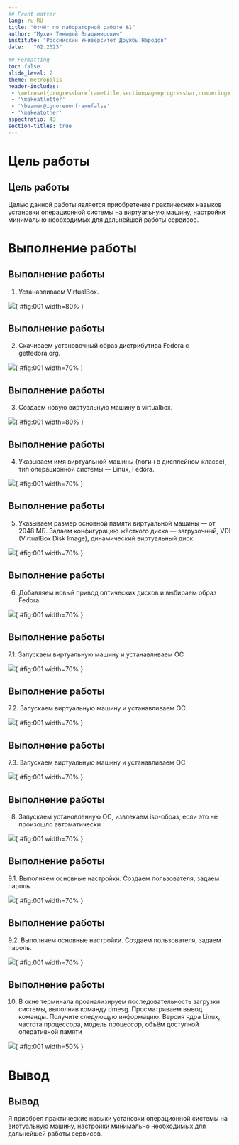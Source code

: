 ```yaml
---
## Front matter
lang: ru-RU
title: "Отчёт по лабораторной работе №1"
author: "Мухин Тимофей Владимирович" 
institute: "Российский Университет Дружбы Народов" 
date:   "02.2023"

## Formatting
toc: false
slide_level: 2
theme: metropolis
header-includes: 
 - \metroset{progressbar=frametitle,sectionpage=progressbar,numbering=fraction}
 - '\makeatletter'
 - '\beamer@ignorenonframefalse'
 - '\makeatother'
aspectratio: 43
section-titles: true
---
```


# Цель работы 

## Цель работы

Целью данной работы является приобретение практических навыков установки операционной системы на виртуальную машину, настройки минимально необходимых для дальнейшей работы сервисов.


# Выполнение работы

## Выполнение работы

1. Устанавливаем VirtualBox.

![](image/13.png){ #fig:001 width=80% }

## Выполнение работы

2. Cкачиваем установочный образ дистрибутива Fedora с getfedora.org.

![](image/14.png){ #fig:001 width=70% }

## Выполнение работы

3. Cоздаем новую виртуальную машину в virtualbox. 

![](image/2.png){ #fig:001 width=80% }

## Выполнение работы

4. Указываем имя виртуальной машины (логин в дисплейном классе), тип операционной системы — Linux, Fedora.

![](image/3.png){ #fig:001 width=70% }


## Выполнение работы

5. Указываем  размер основной памяти виртуальной машины — от 2048 МБ. Задаем конфигурацию жёсткого диска — загрузочный, VDI (VirtualBox Disk Image), динамический виртуальный диск.

![](image/4.png){ #fig:001 width=70% }


## Выполнение работы

6. Добавляем новый привод оптических дисков и выбираем образ Fedora.

![](image/5.png){ #fig:001 width=70% }


## Выполнение работы

7.1.  Запускаем виртуальную машину и устанавливаем ОС

![](image/6.png){ #fig:001 width=70% }

## Выполнение работы

7.2. Запускаем виртуальную машину и устанавливаем ОС

![](image/7.png){ #fig:001 width=70% }

## Выполнение работы

7.3. Запускаем виртуальную машину и устанавливаем ОС

![](image/8.png){ #fig:001 width=70% }


## Выполнение работы

8. Запускаем установленную ОС, извлекаем iso-образ, если  это не произошло автоматически

![](image/9.png){ #fig:001 width=70% }


## Выполнение работы

9.1.  Выполняем основные настройки. Создаем пользователя, задаем пароль.

![](image/01.png){ #fig:001 width=70% }

## Выполнение работы

9.2.  Выполняем основные настройки. Создаем пользователя, задаем пароль.

![](image/02.png){ #fig:001 width=70% }


## Выполнение работы

10. В окне терминала проанализируем последовательность загрузки системы, выполнив команду dmesg. Просматриваем вывод команды. Получите следующую информацию:  Версия ядра Linux, частота процессора, модель процессор, объём доступной оперативной памяти 

![](image/03.png){ #fig:001 width=50% }

# Вывод

## Вывод 
Я приобрел практические навыки установки операционной системы на виртуальную машину, настройки минимально необходимых для дальнейшей работы сервисов.


